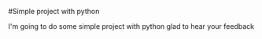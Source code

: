 #Simple project with python

I'm going to do some simple project with python glad to hear your feedback
